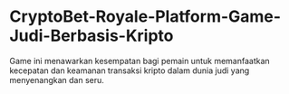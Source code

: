 # CryptoBet-Royale-Platform-Game-Judi-Berbasis-Kripto
Game ini menawarkan kesempatan bagi pemain untuk memanfaatkan kecepatan dan keamanan transaksi kripto dalam dunia judi yang menyenangkan dan seru.
